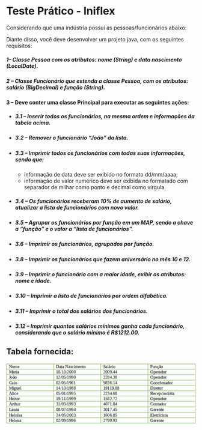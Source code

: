 # Teste Prático - Iniflex

Considerando que uma indústria possui as pessoas/funcionários abaixo:

Diante disso, você deve desenvolver um projeto java, com os seguintes requisitos:

##### 1– Classe Pessoa com os atributos: nome (String) e data nascimento (LocalDate).

##### 2 – Classe Funcionário que estenda a classe Pessoa, com os atributos: salário (BigDecimal) e função (String).

#### 3 – Deve conter uma classe Principal para executar as seguintes ações:
- ##### 3.1 – Inserir todos os funcionários, na mesma ordem e informações da tabela acima.
- ##### 3.2 – Remover o funcionário “João” da lista.
- ##### 3.3 – Imprimir todos os funcionários com todas suas informações, sendo que:
   -  informação de data deve ser exibido no formato dd/mm/aaaa;
   -  informação de valor numérico deve ser exibida no formatado com separador de milhar como ponto e decimal como vírgula.
- ##### 3.4 – Os funcionários receberam 10% de aumento de salário, atualizar a lista de funcionários com novo valor.
- ##### 3.5 – Agrupar os funcionários por função em um MAP, sendo a chave a “função” e o valor a “lista de funcionários”.
- ##### 3.6 – Imprimir os funcionários, agrupados por função.
- ##### 3.8 – Imprimir os funcionários que fazem aniversário no mês 10 e 12.
- ##### 3.9 – Imprimir o funcionário com a maior idade, exibir os atributos: nome e idade.
- ##### 3.10 – Imprimir a lista de funcionários por ordem alfabética.
- ##### 3.11 – Imprimir o total dos salários dos funcionários.
- ##### 3.12 – Imprimir quantos salários mínimos ganha cada funcionário, considerando que o salário mínimo é R$1212.00.

## Tabela fornecida:
![Tabela de usuários](./assets/tabela-funcionarios.png)

